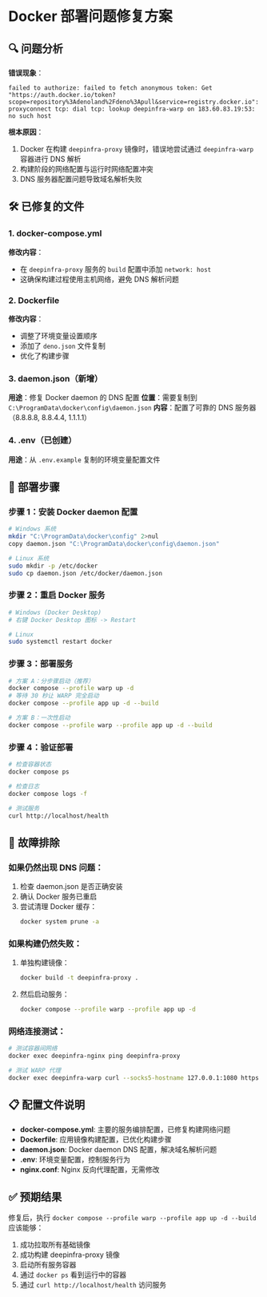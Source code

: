 # Docker 部署问题修复方案

## 🔍 问题分析

**错误现象**：
```
failed to authorize: failed to fetch anonymous token: Get "https://auth.docker.io/token?scope=repository%3Adenoland%2Fdeno%3Apull&service=registry.docker.io": proxyconnect tcp: dial tcp: lookup deepinfra-warp on 183.60.83.19:53: no such host
```

**根本原因**：
1. Docker 在构建 `deepinfra-proxy` 镜像时，错误地尝试通过 `deepinfra-warp` 容器进行 DNS 解析
2. 构建阶段的网络配置与运行时网络配置冲突
3. DNS 服务器配置问题导致域名解析失败

## 🛠️ 已修复的文件

### 1. docker-compose.yml
**修改内容**：
- 在 `deepinfra-proxy` 服务的 `build` 配置中添加 `network: host`
- 这确保构建过程使用主机网络，避免 DNS 解析问题

### 2. Dockerfile
**修改内容**：
- 调整了环境变量设置顺序
- 添加了 `deno.json` 文件复制
- 优化了构建步骤

### 3. daemon.json（新增）
**用途**：修复 Docker daemon 的 DNS 配置
**位置**：需要复制到 `C:\ProgramData\docker\config\daemon.json`
**内容**：配置了可靠的 DNS 服务器（8.8.8.8, 8.8.4.4, 1.1.1.1）

### 4. .env（已创建）
**用途**：从 `.env.example` 复制的环境变量配置文件

## 🚀 部署步骤

### 步骤 1：安装 Docker daemon 配置
```bash
# Windows 系统
mkdir "C:\ProgramData\docker\config" 2>nul
copy daemon.json "C:\ProgramData\docker\config\daemon.json"

# Linux 系统
sudo mkdir -p /etc/docker
sudo cp daemon.json /etc/docker/daemon.json
```

### 步骤 2：重启 Docker 服务
```bash
# Windows (Docker Desktop)
# 右键 Docker Desktop 图标 -> Restart

# Linux
sudo systemctl restart docker
```

### 步骤 3：部署服务
```bash
# 方案 A：分步骤启动（推荐）
docker compose --profile warp up -d
# 等待 30 秒让 WARP 完全启动
docker compose --profile app up -d --build

# 方案 B：一次性启动
docker compose --profile warp --profile app up -d --build
```

### 步骤 4：验证部署
```bash
# 检查容器状态
docker compose ps

# 检查日志
docker compose logs -f

# 测试服务
curl http://localhost/health
```

## 🔧 故障排除

### 如果仍然出现 DNS 问题：
1. 检查 daemon.json 是否正确安装
2. 确认 Docker 服务已重启
3. 尝试清理 Docker 缓存：
   ```bash
   docker system prune -a
   ```

### 如果构建仍然失败：
1. 单独构建镜像：
   ```bash
   docker build -t deepinfra-proxy .
   ```
2. 然后启动服务：
   ```bash
   docker compose --profile warp --profile app up -d
   ```

### 网络连接测试：
```bash
# 测试容器间网络
docker exec deepinfra-nginx ping deepinfra-proxy

# 测试 WARP 代理
docker exec deepinfra-warp curl --socks5-hostname 127.0.0.1:1080 https://cloudflare.com/cdn-cgi/trace
```

## 📋 配置文件说明

- **docker-compose.yml**: 主要的服务编排配置，已修复构建网络问题
- **Dockerfile**: 应用镜像构建配置，已优化构建步骤
- **daemon.json**: Docker daemon DNS 配置，解决域名解析问题
- **.env**: 环境变量配置，控制服务行为
- **nginx.conf**: Nginx 反向代理配置，无需修改

## ✅ 预期结果

修复后，执行 `docker compose --profile warp --profile app up -d --build` 应该能够：
1. 成功拉取所有基础镜像
2. 成功构建 deepinfra-proxy 镜像
3. 启动所有服务容器
4. 通过 `docker ps` 看到运行中的容器
5. 通过 `curl http://localhost/health` 访问服务
